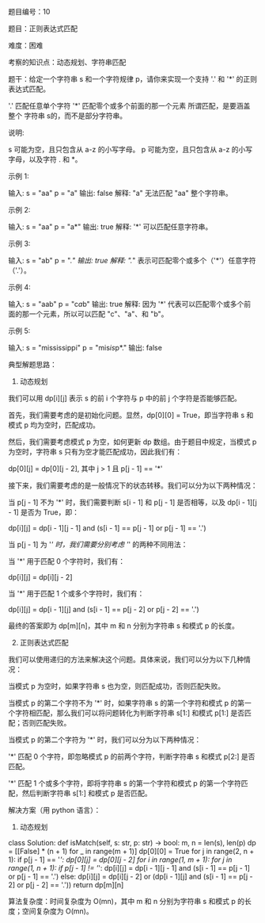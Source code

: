 题目编号：10

题目：正则表达式匹配

难度：困难

考察的知识点：动态规划、字符串匹配

题干：给定一个字符串 s 和一个字符规律 p，请你来实现一个支持 '.' 和 '*' 的正则表达式匹配。

'.' 匹配任意单个字符
'*' 匹配零个或多个前面的那一个元素
所谓匹配，是要涵盖 整个 字符串 s的，而不是部分字符串。

说明:

s 可能为空，且只包含从 a-z 的小写字母。
p 可能为空，且只包含从 a-z 的小写字母，以及字符 . 和 *。

示例 1:

输入:
s = "aa"
p = "a"
输出: false
解释: "a" 无法匹配 "aa" 整个字符串。

示例 2:

输入:
s = "aa"
p = "a*"
输出: true
解释: '*' 可以匹配任意字符串。

示例 3:

输入:
s = "ab"
p = ".*"
输出: true
解释: ".*" 表示可匹配零个或多个（'*'）任意字符（'.'）。

示例 4:

输入:
s = "aab"
p = "c*a*b"
输出: true
解释: 
因为 '*' 代表可以匹配零个或多个前面的那一个元素，所以可以匹配 "c"、"a"、和 "b"。

示例 5:

输入:
s = "mississippi"
p = "mis*is*p*."
输出: false

典型解题思路：

1. 动态规划

我们可以用 dp[i][j] 表示 s 的前 i 个字符与 p 中的前 j 个字符是否能够匹配。

首先，我们需要考虑的是初始化问题。显然，dp[0][0] = True，即当字符串 s 和模式 p 均为空时，匹配成功。

然后，我们需要考虑模式 p 为空，如何更新 dp 数组。由于题目中规定，当模式 p 为空时，字符串 s 只有为空才能匹配成功，因此我们有：

dp[0][j] = dp[0][j - 2], 其中 j > 1 且 p[j - 1] == '*'

接下来，我们需要考虑的是一般情况下的状态转移。我们可以分为以下两种情况：

当 p[j - 1] 不为 '*' 时，我们需要判断 s[i - 1] 和 p[j - 1] 是否相等，以及 dp[i - 1][j - 1] 是否为 True，即：

dp[i][j] = dp[i - 1][j - 1] and (s[i - 1] == p[j - 1] or p[j - 1] == '.')

当 p[j - 1] 为 '*' 时，我们需要分别考虑 '*' 的两种不同用法：

当 '*' 用于匹配 0 个字符时，我们有：

dp[i][j] = dp[i][j - 2]

当 '*' 用于匹配 1 个或多个字符时，我们有：

dp[i][j] = dp[i - 1][j] and (s[i - 1] == p[j - 2] or p[j - 2] == '.')

最终的答案即为 dp[m][n]，其中 m 和 n 分别为字符串 s 和模式 p 的长度。

2. 正则表达式匹配

我们可以使用递归的方法来解决这个问题。具体来说，我们可以分为以下几种情况：

当模式 p 为空时，如果字符串 s 也为空，则匹配成功，否则匹配失败。

当模式 p 的第二个字符不为 '*' 时，如果字符串 s 的第一个字符和模式 p 的第一个字符相匹配，那么我们可以将问题转化为判断字符串 s[1:] 和模式 p[1:] 是否匹配；否则匹配失败。

当模式 p 的第二个字符为 '*' 时，我们可以分为以下两种情况：

'*' 匹配 0 个字符，即忽略模式 p 的前两个字符，判断字符串 s 和模式 p[2:] 是否匹配。

'*' 匹配 1 个或多个字符，即将字符串 s 的第一个字符和模式 p 的第一个字符匹配，然后判断字符串 s[1:] 和模式 p 是否匹配。

解决方案（用 python 语言）：

1. 动态规划

class Solution:
    def isMatch(self, s: str, p: str) -> bool:
        m, n = len(s), len(p)
        dp = [[False] * (n + 1) for _ in range(m + 1)]
        dp[0][0] = True
        for j in range(2, n + 1):
            if p[j - 1] == '*':
                dp[0][j] = dp[0][j - 2]
        for i in range(1, m + 1):
            for j in range(1, n + 1):
                if p[j - 1] != '*':
                    dp[i][j] = dp[i - 1][j - 1] and (s[i - 1] == p[j - 1] or p[j - 1] == '.')
                else:
                    dp[i][j] = dp[i][j - 2] or (dp[i - 1][j] and (s[i - 1] == p[j - 2] or p[j - 2] == '.'))
        return dp[m][n]

算法复杂度：时间复杂度为 O(mn)，其中 m 和 n 分别为字符串 s 和模式 p 的长度；空间复杂度为 O(mn)。